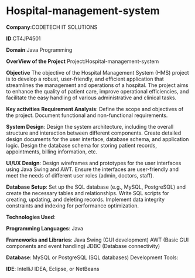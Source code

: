 # Hospital-management-system
**Company**:CODETECH IT SOLUTIONS

**ID**:CT4JP4501

**Domain**:Java Programming

**OverView of the Project**
Project:Hospital-management-system

**Objective**
The objective of the Hospital Management System (HMS) project is to develop a robust, user-friendly, and efficient application that streamlines the management and operations of a hospital. 
The project aims to enhance the quality of patient care, improve operational efficiencies, and facilitate the easy handling of various administrative and clinical tasks. 

**Key activities**
**Requirement Analysis**:
Define the scope and objectives of the project.
Document functional and non-functional requirements.

**System Design**:
Design the system architecture, including the overall structure and interaction between different components.
Create detailed design documents for the user interface, database schema, and application logic.
Design the database schema for storing patient records, appointments, billing information, etc.

**UI/UX Design**:
Design wireframes and prototypes for the user interfaces using Java Swing and AWT.
Ensure the interfaces are user-friendly and meet the needs of different user roles (admin, doctors, staff).

**Database Setup**:
Set up the SQL database (e.g., MySQL, PostgreSQL) and create the necessary tables and relationships.
Write SQL scripts for creating, updating, and deleting records.
Implement data integrity constraints and indexing for performance optimization.

**Technologies Used**:

**Programming Languages**:
Java

**Frameworks and Libraries**:
Java Swing (GUI development)
AWT (Basic GUI components and event handling)
JDBC (Database connectivity)

**Database**:
MySQL or PostgreSQL (SQL databases)
Development Tools:

**IDE**: IntelliJ IDEA, Eclipse, or NetBeans